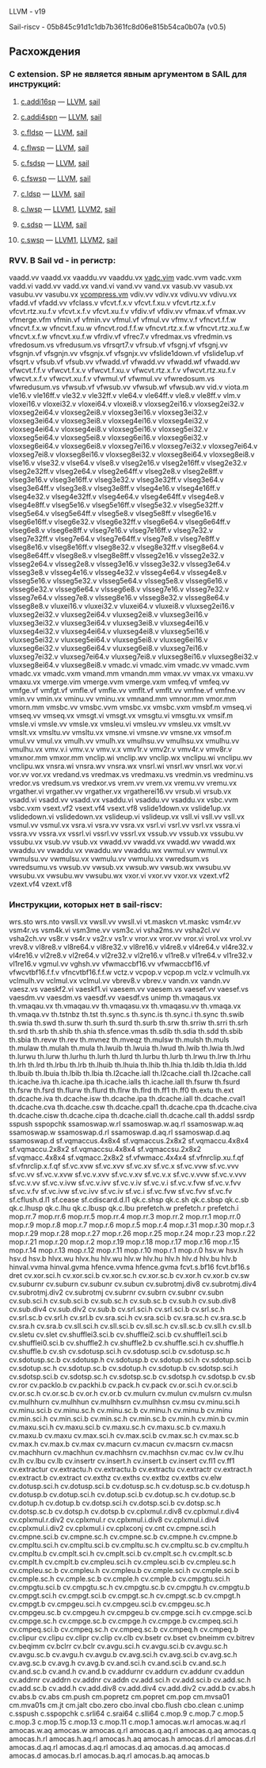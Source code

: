 LLVM - v19

Sail-riscv - 05b845c91d1c1db7b361fc8d06e815b54ca0b07a (v0.5)

## Расхождения

### C extension. SP не является явным аргументом в SAIL для инструкций:

1. [c.addi16sp](https://msyksphinz-self.github.io/riscv-isadoc/html/rvc.html#c-addi16sp) &mdash; [LLVM](https://github.com/llvm/llvm-project/blob/5ddf40fa78705384966c22da78e12134df7bd723/llvm/lib/Target/RISCV/RISCVInstrInfoC.td#L440), [sail](https://github.com/riscv/sail-riscv/blob/2dfc4ff9f2bed3dcd0a3e8748211c99099e70ab7/model/riscv_insts_zca.sail#L201)

2. [c.addi4spn](https://msyksphinz-self.github.io/riscv-isadoc/html/rvc.html#c-addi4spn) &mdash; [LLVM](https://github.com/llvm/llvm-project/blob/bc35510725e5d55f7798cc6eb3be7e5f19c38d59/llvm/lib/Target/RISCV/RISCVInstrInfoC.td#L303), [sail](https://github.com/riscv/sail-riscv/blob/2dfc4ff9f2bed3dcd0a3e8748211c99099e70ab7/model/riscv_insts_zca.sail#L43)

3. [c.fldsp](https://msyksphinz-self.github.io/riscv-isadoc/html/rvc.html#c-fldsp) &mdash; [LLVM](https://github.com/llvm/llvm-project/blob/bc35510725e5d55f7798cc6eb3be7e5f19c38d59/llvm/lib/Target/RISCV/RISCVInstrInfoC.td#L740), [sail](https://github.com/riscv/sail-riscv/blob/2dfc4ff9f2bed3dcd0a3e8748211c99099e70ab7/model/riscv_insts_zcd.sail#L23)

4. [c.flwsp](https://msyksphinz-self.github.io/riscv-isadoc/html/rvc.html#c-flwsp) &mdash; [LLVM](https://github.com/llvm/llvm-project/blob/bc35510725e5d55f7798cc6eb3be7e5f19c38d59/llvm/lib/Target/RISCV/RISCVInstrInfoC.td#L733), [sail](https://github.com/riscv/sail-riscv/blob/2dfc4ff9f2bed3dcd0a3e8748211c99099e70ab7/model/riscv_insts_zcf.sail#L32)

5. [c.fsdsp](https://msyksphinz-self.github.io/riscv-isadoc/html/rvc.html#c-fsdsp) &mdash; [LLVM](https://github.com/llvm/llvm-project/blob/bc35510725e5d55f7798cc6eb3be7e5f19c38d59/llvm/lib/Target/RISCV/RISCVInstrInfoC.td#L741), [sail](https://github.com/riscv/sail-riscv/blob/2dfc4ff9f2bed3dcd0a3e8748211c99099e70ab7/model/riscv_insts_zcd.sail#L39)

6. [c.fswsp](https://msyksphinz-self.github.io/riscv-isadoc/html/rvc.html#c-fswsp) &mdash; [LLVM](https://github.com/llvm/llvm-project/blob/bc35510725e5d55f7798cc6eb3be7e5f19c38d59/llvm/lib/Target/RISCV/RISCVInstrInfoC.td#L734), [sail](https://github.com/riscv/sail-riscv/blob/2dfc4ff9f2bed3dcd0a3e8748211c99099e70ab7/model/riscv_insts_zcf.sail#L48)

7. [c.ldsp](https://msyksphinz-self.github.io/riscv-isadoc/html/rvc.html#c-ldsp) &mdash; [LLVM](https://github.com/llvm/llvm-project/blob/bc35510725e5d55f7798cc6eb3be7e5f19c38d59/llvm/lib/Target/RISCV/RISCVInstrInfoC.td#L726), [sail](https://github.com/riscv/sail-riscv/blob/2dfc4ff9f2bed3dcd0a3e8748211c99099e70ab7/model/riscv_insts_zca.sail#L455)

8. [c.lwsp](https://msyksphinz-self.github.io/riscv-isadoc/html/rvc.html#c-lwsp) &mdash; [LLVM1](https://github.com/llvm/llvm-project/blob/b356a3085be43fda14a9f34f9e81bdf36b73e915/llvm/lib/Target/RISCV/RISCVInstrInfoC.td#L515), [LLVM2](https://github.com/llvm/llvm-project/blob/b356a3085be43fda14a9f34f9e81bdf36b73e915/llvm/lib/Target/RISCV/RISCVInstrInfoC.td#L241), [sail](https://github.com/riscv/sail-riscv/blob/2dfc4ff9f2bed3dcd0a3e8748211c99099e70ab7/model/riscv_insts_zca.sail#L437)

9. [c.sdsp](https://msyksphinz-self.github.io/riscv-isadoc/html/rvc.html#c-sdsp) &mdash; [LLVM](https://github.com/llvm/llvm-project/blob/b356a3085be43fda14a9f34f9e81bdf36b73e915/llvm/lib/Target/RISCV/RISCVInstrInfoC.td#L727), [sail](https://github.com/riscv/sail-riscv/blob/2dfc4ff9f2bed3dcd0a3e8748211c99099e70ab7/model/riscv_insts_zca.sail#L489)

10. [c.swsp](https://msyksphinz-self.github.io/riscv-isadoc/html/rvc.html#c-swsp) &mdash; [LLVM1](https://github.com/llvm/llvm-project/blob/b356a3085be43fda14a9f34f9e81bdf36b73e915/llvm/lib/Target/RISCV/RISCVInstrInfoC.td#L575), [LLVM2](https://github.com/llvm/llvm-project/blob/b65e0947cade9bd39036a7700b54c1df4ec00756/llvm/lib/Target/RISCV/RISCVInstrInfoC.td#L247), [sail](https://github.com/riscv/sail-riscv/blob/2dfc4ff9f2bed3dcd0a3e8748211c99099e70ab7/model/riscv_insts_zca.sail#L472)

### RVV. В Sail vd - in регистр:

vaadd.vv vaadd.vx vaaddu.vv vaaddu.vx [vadc.vim](https://github.com/riscv/sail-riscv/blob/ace45d506d8da6d72da77ab1dce1d7cf07fd1871/model/riscv_insts_vext_vm.sail#L598) vadc.vvm vadc.vxm vadd.vi vadd.vv vadd.vx vand.vi vand.vv vand.vx vasub.vv vasub.vx vasubu.vv vasubu.vx [vcompress.vm](https://github.com/riscv/sail-riscv/blob/ace45d506d8da6d72da77ab1dce1d7cf07fd1871/model/riscv_insts_vext_arith.sail#L1798) vdiv.vv vdiv.vx vdivu.vv vdivu.vx vfadd.vf vfadd.vv vfclass.v vfcvt.f.x.v vfcvt.f.xu.v vfcvt.rtz.x.f.v vfcvt.rtz.xu.f.v vfcvt.x.f.v vfcvt.xu.f.v vfdiv.vf vfdiv.vv vfmax.vf vfmax.vv vfmerge.vfm vfmin.vf vfmin.vv vfmul.vf vfmul.vv vfmv.v.f vfncvt.f.f.w vfncvt.f.x.w vfncvt.f.xu.w vfncvt.rod.f.f.w vfncvt.rtz.x.f.w vfncvt.rtz.xu.f.w vfncvt.x.f.w vfncvt.xu.f.w vfrdiv.vf vfrec7.v vfredmax.vs vfredmin.vs vfredosum.vs vfredusum.vs vfrsqrt7.v vfrsub.vf vfsgnj.vf vfsgnj.vv vfsgnjn.vf vfsgnjn.vv vfsgnjx.vf vfsgnjx.vv vfslide1down.vf vfslide1up.vf vfsqrt.v vfsub.vf vfsub.vv vfwadd.vf vfwadd.vv vfwadd.wf vfwadd.wv vfwcvt.f.f.v vfwcvt.f.x.v vfwcvt.f.xu.v vfwcvt.rtz.x.f.v vfwcvt.rtz.xu.f.v vfwcvt.x.f.v vfwcvt.xu.f.v vfwmul.vf vfwmul.vv vfwredosum.vs vfwredusum.vs vfwsub.vf vfwsub.vv vfwsub.wf vfwsub.wv vid.v viota.m vle16.v vle16ff.v vle32.v vle32ff.v vle64.v vle64ff.v vle8.v vle8ff.v vlm.v vloxei16.v vloxei32.v vloxei64.v vloxei8.v vloxseg2ei16.v vloxseg2ei32.v vloxseg2ei64.v vloxseg2ei8.v vloxseg3ei16.v vloxseg3ei32.v vloxseg3ei64.v vloxseg3ei8.v vloxseg4ei16.v vloxseg4ei32.v vloxseg4ei64.v vloxseg4ei8.v vloxseg5ei16.v vloxseg5ei32.v vloxseg5ei64.v vloxseg5ei8.v vloxseg6ei16.v vloxseg6ei32.v vloxseg6ei64.v vloxseg6ei8.v vloxseg7ei16.v vloxseg7ei32.v vloxseg7ei64.v vloxseg7ei8.v vloxseg8ei16.v vloxseg8ei32.v vloxseg8ei64.v vloxseg8ei8.v vlse16.v vlse32.v vlse64.v vlse8.v vlseg2e16.v vlseg2e16ff.v vlseg2e32.v vlseg2e32ff.v vlseg2e64.v vlseg2e64ff.v vlseg2e8.v vlseg2e8ff.v vlseg3e16.v vlseg3e16ff.v vlseg3e32.v vlseg3e32ff.v vlseg3e64.v vlseg3e64ff.v vlseg3e8.v vlseg3e8ff.v vlseg4e16.v vlseg4e16ff.v vlseg4e32.v vlseg4e32ff.v vlseg4e64.v vlseg4e64ff.v vlseg4e8.v vlseg4e8ff.v vlseg5e16.v vlseg5e16ff.v vlseg5e32.v vlseg5e32ff.v vlseg5e64.v vlseg5e64ff.v vlseg5e8.v vlseg5e8ff.v vlseg6e16.v vlseg6e16ff.v vlseg6e32.v vlseg6e32ff.v vlseg6e64.v vlseg6e64ff.v vlseg6e8.v vlseg6e8ff.v vlseg7e16.v vlseg7e16ff.v vlseg7e32.v vlseg7e32ff.v vlseg7e64.v vlseg7e64ff.v vlseg7e8.v vlseg7e8ff.v vlseg8e16.v vlseg8e16ff.v vlseg8e32.v vlseg8e32ff.v vlseg8e64.v vlseg8e64ff.v vlseg8e8.v vlseg8e8ff.v vlsseg2e16.v vlsseg2e32.v vlsseg2e64.v vlsseg2e8.v vlsseg3e16.v vlsseg3e32.v vlsseg3e64.v vlsseg3e8.v vlsseg4e16.v vlsseg4e32.v vlsseg4e64.v vlsseg4e8.v vlsseg5e16.v vlsseg5e32.v vlsseg5e64.v vlsseg5e8.v vlsseg6e16.v vlsseg6e32.v vlsseg6e64.v vlsseg6e8.v vlsseg7e16.v vlsseg7e32.v vlsseg7e64.v vlsseg7e8.v vlsseg8e16.v vlsseg8e32.v vlsseg8e64.v vlsseg8e8.v vluxei16.v vluxei32.v vluxei64.v vluxei8.v vluxseg2ei16.v vluxseg2ei32.v vluxseg2ei64.v vluxseg2ei8.v vluxseg3ei16.v vluxseg3ei32.v vluxseg3ei64.v vluxseg3ei8.v vluxseg4ei16.v vluxseg4ei32.v vluxseg4ei64.v vluxseg4ei8.v vluxseg5ei16.v vluxseg5ei32.v vluxseg5ei64.v vluxseg5ei8.v vluxseg6ei16.v vluxseg6ei32.v vluxseg6ei64.v vluxseg6ei8.v vluxseg7ei16.v vluxseg7ei32.v vluxseg7ei64.v vluxseg7ei8.v vluxseg8ei16.v vluxseg8ei32.v vluxseg8ei64.v vluxseg8ei8.v vmadc.vi vmadc.vim vmadc.vv vmadc.vvm vmadc.vx vmadc.vxm vmand.mm vmandn.mm vmax.vv vmax.vx vmaxu.vv vmaxu.vx vmerge.vim vmerge.vvm vmerge.vxm vmfeq.vf vmfeq.vv vmfge.vf vmfgt.vf vmfle.vf vmfle.vv vmflt.vf vmflt.vv vmfne.vf vmfne.vv vmin.vv vmin.vx vminu.vv vminu.vx vmnand.mm vmnor.mm vmor.mm vmorn.mm vmsbc.vv vmsbc.vvm vmsbc.vx vmsbc.vxm vmsbf.m vmseq.vi vmseq.vv vmseq.vx vmsgt.vi vmsgt.vx vmsgtu.vi vmsgtu.vx vmsif.m vmsle.vi vmsle.vv vmsle.vx vmsleu.vi vmsleu.vv vmsleu.vx vmslt.vv vmslt.vx vmsltu.vv vmsltu.vx vmsne.vi vmsne.vv vmsne.vx vmsof.m vmul.vv vmul.vx vmulh.vv vmulh.vx vmulhsu.vv vmulhsu.vx vmulhu.vv vmulhu.vx vmv.v.i vmv.v.v vmv.v.x vmv1r.v vmv2r.v vmv4r.v vmv8r.v vmxnor.mm vmxor.mm vnclip.wi vnclip.wv vnclip.wx vnclipu.wi vnclipu.wv vnclipu.wx vnsra.wi vnsra.wv vnsra.wx vnsrl.wi vnsrl.wv vnsrl.wx vor.vi vor.vv vor.vx vredand.vs vredmax.vs vredmaxu.vs vredmin.vs vredminu.vs vredor.vs vredsum.vs vredxor.vs vrem.vv vrem.vx vremu.vv vremu.vx vrgather.vi vrgather.vv vrgather.vx vrgatherei16.vv vrsub.vi vrsub.vx vsadd.vi vsadd.vv vsadd.vx vsaddu.vi vsaddu.vv vsaddu.vx vsbc.vvm vsbc.vxm vsext.vf2 vsext.vf4 vsext.vf8 vslide1down.vx vslide1up.vx vslidedown.vi vslidedown.vx vslideup.vi vslideup.vx vsll.vi vsll.vv vsll.vx vsmul.vv vsmul.vx vsra.vi vsra.vv vsra.vx vsrl.vi vsrl.vv vsrl.vx vssra.vi vssra.vv vssra.vx vssrl.vi vssrl.vv vssrl.vx vssub.vv vssub.vx vssubu.vv vssubu.vx vsub.vv vsub.vx vwadd.vv vwadd.vx vwadd.wv vwadd.wx vwaddu.vv vwaddu.vx vwaddu.wv vwaddu.wx vwmul.vv vwmul.vx vwmulsu.vv vwmulsu.vx vwmulu.vv vwmulu.vx vwredsum.vs vwredsumu.vs vwsub.vv vwsub.vx vwsub.wv vwsub.wx vwsubu.vv vwsubu.vx vwsubu.wv vwsubu.wx vxor.vi vxor.vv vxor.vx vzext.vf2 vzext.vf4 vzext.vf8 

### Инструкции, которых нет в sail-riscv:

wrs.sto wrs.nto vwsll.vx vwsll.vv vwsll.vi vt.maskcn vt.maskc vsm4r.vv vsm4r.vs vsm4k.vi vsm3me.vv vsm3c.vi vsha2ms.vv vsha2cl.vv vsha2ch.vv vs8r.v vs4r.v vs2r.v vs1r.v vror.vx vror.vv vror.vi vrol.vx vrol.vv vrev8.v vl8re8.v vl8re64.v vl8re32.v vl8re16.v vl4re8.v vl4re64.v vl4re32.v vl4re16.v vl2re8.v vl2re64.v vl2re32.v vl2re16.v vl1re8.v vl1re64.v vl1re32.v vl1re16.v vgmul.vv vghsh.vv vfwmaccbf16.vv vfwmaccbf16.vf vfwcvtbf16.f.f.v vfncvtbf16.f.f.w vctz.v vcpop.v vcpop.m vclz.v vclmulh.vx vclmulh.vv vclmul.vx vclmul.vv vbrev8.v vbrev.v vandn.vx vandn.vv vaesz.vs vaeskf2.vi vaeskf1.vi vaesem.vv vaesem.vs vaesef.vv vaesef.vs vaesdm.vv vaesdm.vs vaesdf.vv vaesdf.vs unimp th.vmaqaus.vx th.vmaqau.vx th.vmaqau.vv th.vmaqasu.vx th.vmaqasu.vv th.vmaqa.vx th.vmaqa.vv th.tstnbz th.tst th.sync.s th.sync.is th.sync.i th.sync th.swib th.swia th.swd th.surw th.surh th.surd th.surb th.srw th.srriw th.srri th.srh th.srd th.srb th.shib th.shia th.sfence.vmas th.sdib th.sdia th.sdd th.sbib th.sbia th.revw th.rev th.mvnez th.mveqz th.mulsw th.mulsh th.muls th.mulaw th.mulah th.mula th.lwuib th.lwuia th.lwud th.lwib th.lwia th.lwd th.lurwu th.lurw th.lurhu th.lurh th.lurd th.lurbu th.lurb th.lrwu th.lrw th.lrhu th.lrh th.lrd th.lrbu th.lrb th.lhuib th.lhuia th.lhib th.lhia th.ldib th.ldia th.ldd th.lbuib th.lbuia th.lbib th.lbia th.l2cache.iall th.l2cache.ciall th.l2cache.call th.icache.iva th.icache.ipa th.icache.ialls th.icache.iall th.fsurw th.fsurd th.fsrw th.fsrd th.flurw th.flurd th.flrw th.flrd th.ff1 th.ff0 th.extu th.ext th.dcache.iva th.dcache.isw th.dcache.ipa th.dcache.iall th.dcache.cval1 th.dcache.cva th.dcache.csw th.dcache.cpal1 th.dcache.cpa th.dcache.civa th.dcache.cisw th.dcache.cipa th.dcache.ciall th.dcache.call th.addsl ssrdp sspush sspopchk ssamoswap.w.rl ssamoswap.w.aq.rl ssamoswap.w.aq ssamoswap.w ssamoswap.d.rl ssamoswap.d.aq.rl ssamoswap.d.aq ssamoswap.d sf.vqmaccus.4x8x4 sf.vqmaccus.2x8x2 sf.vqmaccu.4x8x4 sf.vqmaccu.2x8x2 sf.vqmaccsu.4x8x4 sf.vqmaccsu.2x8x2 sf.vqmacc.4x8x4 sf.vqmacc.2x8x2 sf.vfwmacc.4x4x4 sf.vfnrclip.xu.f.qf sf.vfnrclip.x.f.qf sf.vc.xvw sf.vc.xvv sf.vc.xv sf.vc.x sf.vc.vvw sf.vc.vvv sf.vc.vv sf.vc.v.xvw sf.vc.v.xvv sf.vc.v.xv sf.vc.v.x sf.vc.v.vvw sf.vc.v.vvv sf.vc.v.vv sf.vc.v.ivw sf.vc.v.ivv sf.vc.v.iv sf.vc.v.i sf.vc.v.fvw sf.vc.v.fvv sf.vc.v.fv sf.vc.ivw sf.vc.ivv sf.vc.iv sf.vc.i sf.vc.fvw sf.vc.fvv sf.vc.fv sf.cflush.d.l1 sf.cease sf.cdiscard.d.l1 qk.c.shsp qk.c.sh qk.c.sbsp qk.c.sb qk.c.lhusp qk.c.lhu qk.c.lbusp qk.c.lbu prefetch.w prefetch.r prefetch.i mop.rr.7 mop.rr.6 mop.rr.5 mop.rr.4 mop.rr.3 mop.rr.2 mop.rr.1 mop.rr.0 mop.r.9 mop.r.8 mop.r.7 mop.r.6 mop.r.5 mop.r.4 mop.r.31 mop.r.30 mop.r.3 mop.r.29 mop.r.28 mop.r.27 mop.r.26 mop.r.25 mop.r.24 mop.r.23 mop.r.22 mop.r.21 mop.r.20 mop.r.2 mop.r.19 mop.r.18 mop.r.17 mop.r.16 mop.r.15 mop.r.14 mop.r.13 mop.r.12 mop.r.11 mop.r.10 mop.r.1 mop.r.0 hsv.w hsv.h hsv.d hsv.b hlvx.wu hlvx.hu hlv.wu hlv.w hlv.hu hlv.h hlv.d hlv.bu hlv.b hinval.vvma hinval.gvma hfence.vvma hfence.gvma fcvt.s.bf16 fcvt.bf16.s dret cv.xor.sci.h cv.xor.sci.b cv.xor.sc.h cv.xor.sc.b cv.xor.h cv.xor.b cv.sw cv.suburnr cv.suburn cv.subunr cv.subun cv.subrotmj.div8 cv.subrotmj.div4 cv.subrotmj.div2 cv.subrotmj cv.subrnr cv.subrn cv.subnr cv.subn cv.sub.sci.h cv.sub.sci.b cv.sub.sc.h cv.sub.sc.b cv.sub.h cv.sub.div8 cv.sub.div4 cv.sub.div2 cv.sub.b cv.srl.sci.h cv.srl.sci.b cv.srl.sc.h cv.srl.sc.b cv.srl.h cv.srl.b cv.sra.sci.h cv.sra.sci.b cv.sra.sc.h cv.sra.sc.b cv.sra.h cv.sra.b cv.sll.sci.h cv.sll.sci.b cv.sll.sc.h cv.sll.sc.b cv.sll.h cv.sll.b cv.sletu cv.slet cv.shufflei3.sci.b cv.shufflei2.sci.b cv.shufflei1.sci.b cv.shufflei0.sci.b cv.shuffle2.h cv.shuffle2.b cv.shuffle.sci.h cv.shuffle.h cv.shuffle.b cv.sh cv.sdotusp.sci.h cv.sdotusp.sci.b cv.sdotusp.sc.h cv.sdotusp.sc.b cv.sdotusp.h cv.sdotusp.b cv.sdotup.sci.h cv.sdotup.sci.b cv.sdotup.sc.h cv.sdotup.sc.b cv.sdotup.h cv.sdotup.b cv.sdotsp.sci.h cv.sdotsp.sci.b cv.sdotsp.sc.h cv.sdotsp.sc.b cv.sdotsp.h cv.sdotsp.b cv.sb cv.ror cv.packlo.b cv.packhi.b cv.pack.h cv.pack cv.or.sci.h cv.or.sci.b cv.or.sc.h cv.or.sc.b cv.or.h cv.or.b cv.mulurn cv.mulun cv.mulsrn cv.mulsn cv.mulhhurn cv.mulhhun cv.mulhhsrn cv.mulhhsn cv.msu cv.minu.sci.h cv.minu.sci.b cv.minu.sc.h cv.minu.sc.b cv.minu.h cv.minu.b cv.minu cv.min.sci.h cv.min.sci.b cv.min.sc.h cv.min.sc.b cv.min.h cv.min.b cv.min cv.maxu.sci.h cv.maxu.sci.b cv.maxu.sc.h cv.maxu.sc.b cv.maxu.h cv.maxu.b cv.maxu cv.max.sci.h cv.max.sci.b cv.max.sc.h cv.max.sc.b cv.max.h cv.max.b cv.max cv.macurn cv.macun cv.macsrn cv.macsn cv.machhurn cv.machhun cv.machhsrn cv.machhsn cv.mac cv.lw cv.lhu cv.lh cv.lbu cv.lb cv.insertr cv.insert.h cv.insert.b cv.insert cv.fl1 cv.ff1 cv.extractur cv.extractu.h cv.extractu.b cv.extractu cv.extractr cv.extract.h cv.extract.b cv.extract cv.exthz cv.exths cv.extbz cv.extbs cv.elw cv.dotusp.sci.h cv.dotusp.sci.b cv.dotusp.sc.h cv.dotusp.sc.b cv.dotusp.h cv.dotusp.b cv.dotup.sci.h cv.dotup.sci.b cv.dotup.sc.h cv.dotup.sc.b cv.dotup.h cv.dotup.b cv.dotsp.sci.h cv.dotsp.sci.b cv.dotsp.sc.h cv.dotsp.sc.b cv.dotsp.h cv.dotsp.b cv.cplxmul.r.div8 cv.cplxmul.r.div4 cv.cplxmul.r.div2 cv.cplxmul.r cv.cplxmul.i.div8 cv.cplxmul.i.div4 cv.cplxmul.i.div2 cv.cplxmul.i cv.cplxconj cv.cnt cv.cmpne.sci.h cv.cmpne.sci.b cv.cmpne.sc.h cv.cmpne.sc.b cv.cmpne.h cv.cmpne.b cv.cmpltu.sci.h cv.cmpltu.sci.b cv.cmpltu.sc.h cv.cmpltu.sc.b cv.cmpltu.h cv.cmpltu.b cv.cmplt.sci.h cv.cmplt.sci.b cv.cmplt.sc.h cv.cmplt.sc.b cv.cmplt.h cv.cmplt.b cv.cmpleu.sci.h cv.cmpleu.sci.b cv.cmpleu.sc.h cv.cmpleu.sc.b cv.cmpleu.h cv.cmpleu.b cv.cmple.sci.h cv.cmple.sci.b cv.cmple.sc.h cv.cmple.sc.b cv.cmple.h cv.cmple.b cv.cmpgtu.sci.h cv.cmpgtu.sci.b cv.cmpgtu.sc.h cv.cmpgtu.sc.b cv.cmpgtu.h cv.cmpgtu.b cv.cmpgt.sci.h cv.cmpgt.sci.b cv.cmpgt.sc.h cv.cmpgt.sc.b cv.cmpgt.h cv.cmpgt.b cv.cmpgeu.sci.h cv.cmpgeu.sci.b cv.cmpgeu.sc.h cv.cmpgeu.sc.b cv.cmpgeu.h cv.cmpgeu.b cv.cmpge.sci.h cv.cmpge.sci.b cv.cmpge.sc.h cv.cmpge.sc.b cv.cmpge.h cv.cmpge.b cv.cmpeq.sci.h cv.cmpeq.sci.b cv.cmpeq.sc.h cv.cmpeq.sc.b cv.cmpeq.h cv.cmpeq.b cv.clipur cv.clipu cv.clipr cv.clip cv.clb cv.bsetr cv.bset cv.bneimm cv.bitrev cv.beqimm cv.bclrr cv.bclr cv.avgu.sci.h cv.avgu.sci.b cv.avgu.sc.h cv.avgu.sc.b cv.avgu.h cv.avgu.b cv.avg.sci.h cv.avg.sci.b cv.avg.sc.h cv.avg.sc.b cv.avg.h cv.avg.b cv.and.sci.h cv.and.sci.b cv.and.sc.h cv.and.sc.b cv.and.h cv.and.b cv.addurnr cv.addurn cv.addunr cv.addun cv.addrnr cv.addrn cv.addnr cv.addn cv.add.sci.h cv.add.sci.b cv.add.sc.h cv.add.sc.b cv.add.h cv.add.div8 cv.add.div4 cv.add.div2 cv.add.b cv.abs.h cv.abs.b cv.abs cm.push cm.popretz cm.popret cm.pop cm.mvsa01 cm.mva01s cm.jt cm.jalt cbo.zero cbo.inval cbo.flush cbo.clean c.unimp c.sspush c.sspopchk c.srli64 c.srai64 c.slli64 c.mop.9 c.mop.7 c.mop.5 c.mop.3 c.mop.15 c.mop.13 c.mop.11 c.mop.1 amocas.w.rl amocas.w.aq.rl amocas.w.aq amocas.w amocas.q.rl amocas.q.aq.rl amocas.q.aq amocas.q amocas.h.rl amocas.h.aq.rl amocas.h.aq amocas.h amocas.d.rl amocas.d.rl amocas.d.aq.rl amocas.d.aq.rl amocas.d.aq amocas.d.aq amocas.d amocas.d amocas.b.rl amocas.b.aq.rl amocas.b.aq amocas.b
